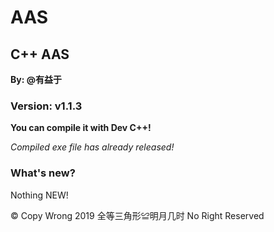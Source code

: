 # AAS
## C++ AAS
**By: @有益于**
### Version: v1.1.3
**You can compile it with Dev C++!**

*Compiled exe file has already released!*

### What's new?
Nothing NEW!

© Copy Wrong 2019  全等三角形≌明月几时 No Right Reserved 
